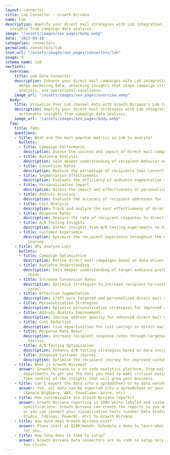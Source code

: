 ```yaml
---
layout: connector
title: Lob Connector - Growth Nirvana
name: Lob
description: Amplify your direct mail strategies with Lob integration, gaining actionable
  insights from campaign data analysis.
image: "/assets/images/seo_pages/body.webp"
date: '2023-09-18'
categories: connectors
permalink: connectors/lob
icon_url: "/assets/images/seo_pages/connectors/lob"
usage: 0
schema_name: lob
sections:
  overview:
    title: Lob Data Connector
    description: Enhance your direct mail campaigns with Lob integration. Seamlessly
      merge marketing data, unlocking insights that shape campaign strategies, audience
      analysis, and operational excellence.
    image_url: "/assets/images/seo_pages/overview.webp"
  body:
    title: Visualize Your Lob channel data with Growth Nirvana's Lob Connector
    description: Amplify your direct mail strategies with Lob integration, gaining
      actionable insights from campaign data analysis.
    image_url: "/assets/images/seo_pages/body.webp"
  faq:
    title: FAQs
    questions:
    - title: What are the most popular metrics in Lob to analyze?
      bullets:
      - title: Campaign Performance
        description: Assess the success and impact of direct mail campaigns.
      - title: Audience Analysis
        description: Gain deeper understanding of recipient behavior and preferences.
      - title: Conversion Rates
        description: Measure the percentage of recipients that convert into customers.
      - title: Segmentation Effectiveness
        description: Evaluate the efficiency of audience segmentation strategies.
      - title: Personalization Impact
        description: Assess the impact and effectiveness of personalized direct mail.
      - title: Address Accuracy
        description: Evaluate the accuracy of recipient addresses for improved deliverability.
      - title: Cost Analysis
        description: Track and analyze the cost effectiveness of direct mail campaigns.
      - title: Response Rates
        description: Measure the rate of recipient responses to direct mail campaigns.
      - title: A/B Testing Insights
        description: Gather insights from A/B testing experiments on direct mail campaigns.
      - title: Customer Experience
        description: Optimize the recipient experience throughout the direct mail
          journey.
    - title: Why analyze Lob?
      bullets:
      - title: Campaign Optimization
        description: Refine direct mail campaigns based on data-driven insights.
      - title: Audience Understanding
        description: Gain deeper understanding of target audience preferences and
          needs.
      - title: Increase Conversion Rates
        description: Optimize strategies to increase recipient-to-customer conversion
          rates.
      - title: Effective Segmentation
        description: Craft more targeted and personalized direct mail campaigns.
      - title: Personalization Strategies
        description: Optimize personalization strategies for improved recipient engagement.
      - title: Address Quality Improvement
        description: Improve address quality for enhanced direct mail deliverability.
      - title: Cost Reduction
        description: Find opportunities for cost savings in direct mail campaigns.
      - title: Response Rate Boost
        description: Increase recipient response rates through targeted direct mail
          tactics.
      - title: A/B Testing Optimization
        description: Enhance A/B testing strategies based on data insights.
      - title: Enhanced Customer Journey
        description: Optimize the recipient journey for improved customer experiences.
    - title: What is Growth Nirvana?
      answer: Growth Nirvana is a no code analytics platform. Stop waiting for other
        departments to get you the data you need to make critical business decisions.
        Take control of the insights that will grow your business.
    - title: Can I export the data into a spreadsheet or my data warehouse?
      answer: Yes, all data can be exported into a spreadsheet or your data warehouse
        (Google BigQuery, AWS, Snowflake, Azure, etc)
    - title: How customizable are Growth Nirvana reports?
      answer: Growth Nirvana reporting is 100% white labeled and customized to your
        specifications. Growth Nirvana can create the reports so you don’t have to
        or you can connect your visualization tools (Looker Data Studio/Google Data
        Studio, Tableau, PowerBI, etc) to Growth Nirvana.
    - title: How much does Growth Nirvana cost?
      answer: Plans start at $200/month. Schedule a demo to learn what plan is best
        for you.
    - title: How long does it take to setup?
      answer: Growth Nirvana data connectors are no code so setup only requires a
        few clicks.
---
```

